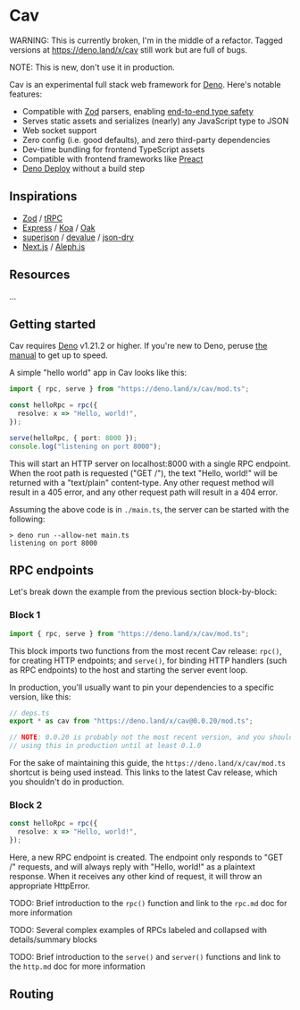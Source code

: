 # Cav

WARNING: This is currently broken, I'm in the middle of a refactor. Tagged
versions at https://deno.land/x/cav still work but are full of bugs.

NOTE: This is new, don't use it in production.

Cav is an experimental full stack web framework for [Deno](https://deno.land).
Here's notable features:

- Compatible with [Zod](https://github.com/colinhacks/zod) parsers, enabling
  [end-to-end type safety](https://colinhacks.com/essays/painless-typesafety)
- Serves static assets and serializes (nearly) any JavaScript type to JSON
- Web socket support
- Zero config (i.e. good defaults), and zero third-party dependencies
- Dev-time bundling for frontend TypeScript assets
- Compatible with frontend frameworks like [Preact](https://preactjs.com)
- [Deno Deploy](https://deno.com) without a build step

## Inspirations

- [Zod](https://github.com/colinhacks/zod) / [tRPC](https://trpc.io)
- [Express](https://expressjs.com/) / [Koa](https://koajs.com/) /
  [Oak](https://oakserver.github.io/oak/)
- [superjson](https://github.com/blitz-js/superjson) /
  [devalue](https://github.com/Rich-Harris/devalue) /
  [json-dry](https://github.com/11ways/json-dry)
- [Next.js](https://nextjs.org/) / [Aleph.js](https://alephjs.org/)

## Resources

...

## Getting started

Cav requires [Deno](https://deno.land) v1.21.2 or higher. If you're new to Deno, peruse [the manual](https://deno.land/manual/introduction) to get up to speed.

A simple "hello world" app in Cav looks like this:

```ts
import { rpc, serve } from "https://deno.land/x/cav/mod.ts";

const helloRpc = rpc({
  resolve: x => "Hello, world!",
});

serve(helloRpc, { port: 8000 });
console.log("listening on port 8000");
```

This will start an HTTP server on localhost:8000 with a single RPC endpoint.
When the root path is requested ("GET /"), the text "Hello, world!" will be
returned with a "text/plain" content-type. Any other request method will result
in a 405 error, and any other request path will result in a 404 error.

Assuming the above code is in `./main.ts`, the server can be started with the
following:

```
> deno run --allow-net main.ts
listening on port 8000
```

## RPC endpoints

Let's break down the example from the previous section block-by-block:

### Block 1

```ts
import { rpc, serve } from "https://deno.land/x/cav/mod.ts";
```

This block imports two functions from the most recent Cav release: `rpc()`, for
creating HTTP endpoints; and `serve()`, for binding HTTP handlers (such as RPC
endpoints) to the host and starting the server event loop.

In production, you'll usually want to pin your dependencies to a specific version, like this:

```ts
// deps.ts
export * as cav from "https://deno.land/x/cav@0.0.20/mod.ts";

// NOTE: 0.0.20 is probably not the most recent version, and you shouldn't be
// using this in production until at least 0.1.0
```

For the sake of maintaining this guide, the `https://deno.land/x/cav/mod.ts`
shortcut is being used instead. This links to the latest Cav release, which you
shouldn't do in production. 

### Block 2

```ts
const helloRpc = rpc({
  resolve: x => "Hello, world!",
});
```

Here, a new <span style="text-decoration-style:dash;" title="Remote procedure
call">RPC</span> endpoint is created. The endpoint only responds to "GET /"
requests, and will always reply with "Hello, world!" as a plaintext response.
When it receives any other kind of request, it will throw an appropriate
HttpError.

TODO: Brief introduction to the `rpc()` function and link to the `rpc.md` doc for more information

TODO: Several complex examples of RPCs labeled and collapsed with
details/summary blocks

TODO: Brief introduction to the `serve()` and `server()` functions and link to
the `http.md` doc for more information

## Routing

